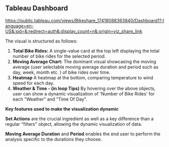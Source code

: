 ## **Tableau Dashboard**

https://public.tableau.com/views/Bikeshare_17418088363840/Dashboard1?:language=en-US&:sid=&:redirect=auth&:display_count=n&:origin=viz_share_link

The visual is structured as follows:

1. **Total Bike Rides:** A single-value card at the top left displaying the total number of bike rides for the selected period.
2. **Moving Average Chart:** The dominant visual showcasing the moving average (user selectable moving average duration and period such as day, week, month etc. ) of bike rides over time.
3. **Heatmap** A heatmap at the bottom, comparing temperature to wind speed for each day.
4. **Weather & Time - (in loop Tips)** By hovering over the above objects, user can show a dynamic visualization of 'Number of Bike Rides' for each "Weather" and "Time Of Day".

**Key features used to make the visualization dynamic**

**Set Actions** are the crucial ingredient as well as a key difference than a regular "filters" object, allowing the dynamic visualization of data.

**Moving Average Duration** and **Period** enables the end user to perform the analysis specific to the durations they choose.
